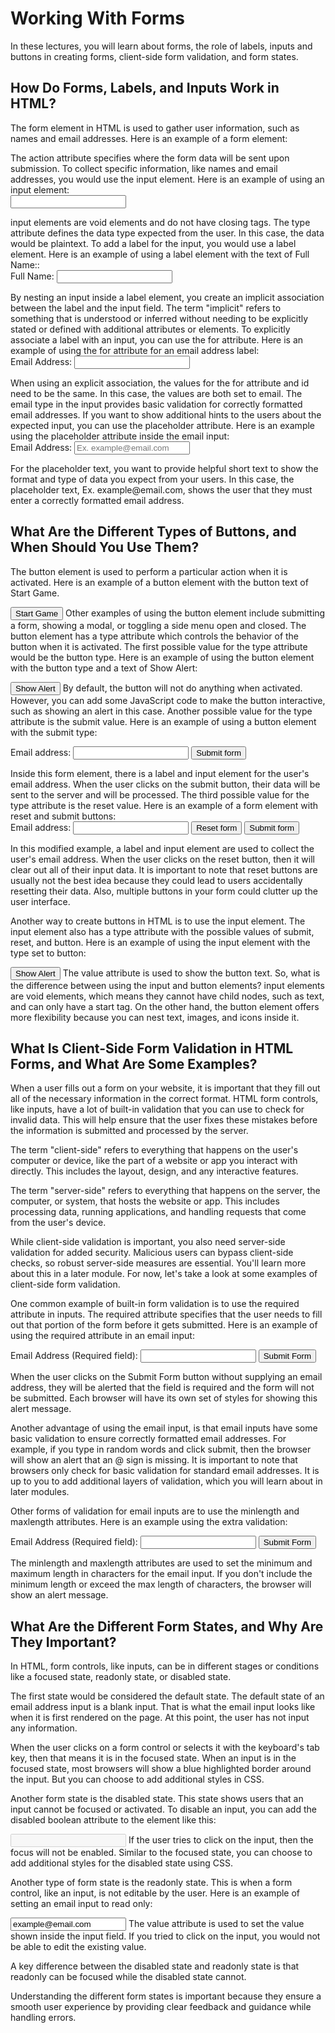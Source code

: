 # Working With Forms

In these lectures, you will learn about forms, the role of labels, inputs and buttons in creating forms, client-side form validation, and form states.

## How Do Forms, Labels, and Inputs Work in HTML?
The form element in HTML is used to gather user information, such as names and email addresses. Here is an example of a form element:

<form action="url-goes-here">
  <!-- input elements go here -->
</form>
The action attribute specifies where the form data will be sent upon submission. To collect specific information, like names and email addresses, you would use the input element. Here is an example of using an input element:

<form action="">
  <input type="text" />
</form>
input elements are void elements and do not have closing tags. The type attribute defines the data type expected from the user. In this case, the data would be plaintext. To add a label for the input, you would use a label element. Here is an example of using a label element with the text of Full Name::

<form action="">
  <label>
    Full Name:
    <input type="text" />
  </label>
</form>
By nesting an input inside a label element, you create an implicit association between the label and the input field. The term "implicit" refers to something that is understood or inferred without needing to be explicitly stated or defined with additional attributes or elements. To explicitly associate a label with an input, you can use the for attribute. Here is an example of using the for attribute for an email address label:

<form action="">
  <label for="email"> Email Address: </label>
  <input type="email" id="email" />
</form>
When using an explicit association, the values for the for attribute and id need to be the same. In this case, the values are both set to email. The email type in the input provides basic validation for correctly formatted email addresses. If you want to show additional hints to the users about the expected input, you can use the placeholder attribute. Here is an example using the placeholder attribute inside the email input:

<form action="">
  <label for="email"> Email Address: </label>
  <input type="email" id="email" placeholder="Ex. example@email.com" />
</form>
For the placeholder text, you want to provide helpful short text to show the format and type of data you expect from your users. In this case, the placeholder text, Ex. example@email.com, shows the user that they must enter a correctly formatted email address.

## What Are the Different Types of Buttons, and When Should You Use Them?
The button element is used to perform a particular action when it is activated. Here is an example of a button element with the button text of Start Game.

<button>Start Game</button>
Other examples of using the button element include submitting a form, showing a modal, or toggling a side menu open and closed. The button element has a type attribute which controls the behavior of the button when it is activated. The first possible value for the type attribute would be the button type. Here is an example of using the button element with the button type and a text of Show Alert:

<button type="button">Show Alert</button>
By default, the button will not do anything when activated. However, you can add some JavaScript code to make the button interactive, such as showing an alert in this case. Another possible value for the type attribute is the submit value. Here is an example of using a button element with the submit type:

<form action="">
  <label for="email">Email address:</label>
  <input type="email" id="email" name="email" />
  <button type="submit">Submit form</button>
</form>
Inside this form element, there is a label and input element for the user's email address. When the user clicks on the submit button, their data will be sent to the server and will be processed. The third possible value for the type attribute is the reset value. Here is an example of a form element with reset and submit buttons:

<form action="">
  <label for="email">Email address:</label>
  <input type="email" id="email" name="email" />
  <button type="reset">Reset form</button>
  <button type="submit">Submit form</button>
</form>
In this modified example, a label and input element are used to collect the user's email address. When the user clicks on the reset button, then it will clear out all of their input data. It is important to note that reset buttons are usually not the best idea because they could lead to users accidentally resetting their data. Also, multiple buttons in your form could clutter up the user interface.

Another way to create buttons in HTML is to use the input element. The input element also has a type attribute with the possible values of submit, reset, and button. Here is an example of using the input element with the type set to button:

<input type="button" value="Show Alert" />
The value attribute is used to show the button text. So, what is the difference between using the input and button elements? input elements are void elements, which means they cannot have child nodes, such as text, and can only have a start tag. On the other hand, the button element offers more flexibility because you can nest text, images, and icons inside it.

## What Is Client-Side Form Validation in HTML Forms, and What Are Some Examples?
When a user fills out a form on your website, it is important that they fill out all of the necessary information in the correct format. HTML form controls, like inputs, have a lot of built-in validation that you can use to check for invalid data. This will help ensure that the user fixes these mistakes before the information is submitted and processed by the server.

The term "client-side" refers to everything that happens on the user's computer or device, like the part of a website or app you interact with directly. This includes the layout, design, and any interactive features.

The term "server-side" refers to everything that happens on the server, the computer, or system, that hosts the website or app. This includes processing data, running applications, and handling requests that come from the user's device.

While client-side validation is important, you also need server-side validation for added security. Malicious users can bypass client-side checks, so robust server-side measures are essential. You'll learn more about this in a later module. For now, let's take a look at some examples of client-side form validation.

One common example of built-in form validation is to use the required attribute in inputs. The required attribute specifies that the user needs to fill out that portion of the form before it gets submitted. Here is an example of using the required attribute in an email input:

<form action="">
  <label for="email">Email Address (Required field):</label>
  <input required type="email" name="email" id="email" />
  <button type="submit">Submit Form</button>
</form>
When the user clicks on the Submit Form button without supplying an email address, they will be alerted that the field is required and the form will not be submitted. Each browser will have its own set of styles for showing this alert message.

Another advantage of using the email input, is that email inputs have some basic validation to ensure correctly formatted email addresses. For example, if you type in random words and click submit, then the browser will show an alert that an @ sign is missing. It is important to note that browsers only check for basic validation for standard email addresses. It is up to you to add additional layers of validation, which you will learn about in later modules.

Other forms of validation for email inputs are to use the minlength and maxlength attributes. Here is an example using the extra validation:

<form action="">
  <label for="email">Email Address (Required field):</label>
  <input
    required
    type="email"
    name="email"
    id="email"
    minlength="4"
    maxlength="64"
  />
  <button type="submit">Submit Form</button>
</form>
The minlength and maxlength attributes are used to set the minimum and maximum length in characters for the email input. If you don't include the minimum length or exceed the max length of characters, the browser will show an alert message.

## What Are the Different Form States, and Why Are They Important?
In HTML, form controls, like inputs, can be in different stages or conditions like a focused state, readonly state, or disabled state.

The first state would be considered the default state. The default state of an email address input is a blank input. That is what the email input looks like when it is first rendered on the page. At this point, the user has not input any information.

When the user clicks on a form control or selects it with the keyboard's tab key, then that means it is in the focused state. When an input is in the focused state, most browsers will show a blue highlighted border around the input. But you can choose to add additional styles in CSS.

Another form state is the disabled state. This state shows users that an input cannot be focused or activated. To disable an input, you can add the disabled boolean attribute to the element like this:

<input disabled type="email" name="email" id="email" />
If the user tries to click on the input, then the focus will not be enabled. Similar to the focused state, you can choose to add additional styles for the disabled state using CSS.

Another type of form state is the readonly state. This is when a form control, like an input, is not editable by the user. Here is an example of setting an email input to read only:

<input
  readonly
  type="email"
  name="email"
  id="email"
  value="example@email.com"
/>
The value attribute is used to set the value shown inside the input field. If you tried to click on the input, you would not be able to edit the existing value.

A key difference between the disabled state and readonly state is that readonly can be focused while the disabled state cannot.

Understanding the different form states is important because they ensure a smooth user experience by providing clear feedback and guidance while handling errors.